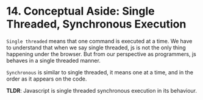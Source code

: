 # 14. Conceptual Aside: Single Threaded, Synchronous Execution

`Single threaded` means that one command is executed at a time. We have to understand that when we say single threaded, js is not the only thing happening under the browser. But from our perspective as programmers, js behaves in a single threaded manner.

`Synchronous` is similar to single threaded, it means one at a time, and in the order as it appears on the code.

**TLDR**: Javascript is single threaded synchronous execution in its behaviour.
